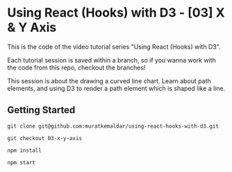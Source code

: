 # Using React (Hooks) with D3 - [03] X & Y Axis

This is the code of the video tutorial series "Using React (Hooks) with D3".

Each tutorial session is saved within a branch,
so if you wanna work with the code from this repo, checkout the branches!

This session is about the drawing a curved line chart. Learn about path elements, and using D3 to render a path element which is shaped like a line.

## Getting Started

`git clone git@github.com:muratkemaldar/using-react-hooks-with-d3.git`

`git checkout 03-x-y-axis`

`npm install`

`npm start`

